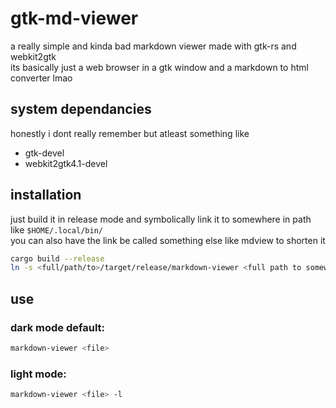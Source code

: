 # gtk-md-viewer
a really simple and kinda bad markdown viewer made with gtk-rs and webkit2gtk  
its basically just a web browser in a gtk window and a markdown to html converter lmao

## system dependancies
honestly i dont really remember but atleast something like
- gtk-devel
- webkit2gtk4.1-devel

## installation
just build it in release mode and symbolically link it to somewhere in path like ```$HOME/.local/bin/```  
you can also have the link be called something else like mdview to shorten it 
``` sh
cargo build --release
ln -s <full/path/to>/target/release/markdown-viewer <full path to somewhere in $PATH>
```

## use
### dark mode default:
``` sh
markdown-viewer <file>
```
### light mode:
``` sh
markdown-viewer <file> -l
```
